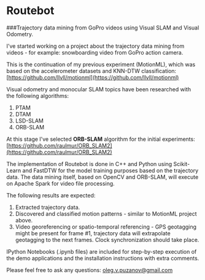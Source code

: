 # Routebot
###Trajectory data mining from GoPro videos using Visual SLAM and Visual Odometry.

I've started working on a project about the trajectory data mining from videos - for example: snowboarding video from GoPro action camera.

This is the continuation of my previous experiment (MotionML), which was based on the accelerometer datasets and KNN-DTW classification: [https://github.com/llvll/motionml](https://github.com/llvll/motionml)

Visual odometry and monocular SLAM topics have been researched with the following algorithms:

1. PTAM
2. DTAM
3. LSD-SLAM
4. ORB-SLAM

At this stage I've selected **ORB-SLAM** algorithm for the initial experiments: [https://github.com/raulmur/ORB_SLAM2](https://github.com/raulmur/ORB_SLAM2)

The implementation of Routebot is done in C++ and Python using Scikit-Learn and FastDTW for the model training purposes based on the trajectory data. The data mining itself, based on OpenCV and ORB-SLAM, will execute on Apache Spark for video file processing.

The following results are expected:

1. Extracted trajectory data.
2. Discovered and classified motion patterns - similar to MotionML project above.
3. Video georeferencing or spatio-temporal referencing - GPS geotagging might be present for frame #1, trajectory data will extrapolate geotagging to the next frames. Clock synchronization should take place.

IPython Notebooks (.ipynb files) are included for step-by-step execution of the demo applications and the installation instructions with extra comments.

Please feel free to ask any questions: oleg.v.puzanov@gmail.com
